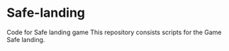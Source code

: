 # Safe-landing
Code for Safe landing game
This repository consists scripts for the Game Safe landing.
